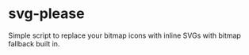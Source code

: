 svg-please
==========

Simple script to replace your bitmap icons with inline SVGs with bitmap fallback built in.
